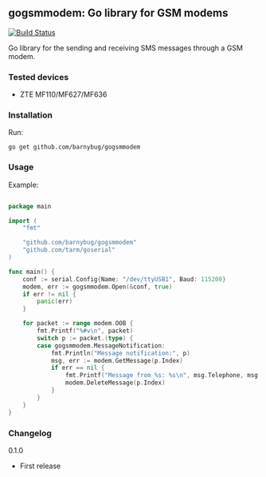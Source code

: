 ## gogsmmodem: Go library for GSM modems

[![Build Status](https://travis-ci.org/barnybug/gogsmmodem.svg?branch=master)](https://travis-ci.org/barnybug/gogsmmodem)

Go library for the sending and receiving SMS messages through a GSM modem.

### Tested devices
- ZTE MF110/MF627/MF636

### Installation
Run:

    go get github.com/barnybug/gogsmmodem

### Usage
Example:

```go

package main

import (
    "fmt"

    "github.com/barnybug/gogsmmodem"
    "github.com/tarm/goserial"
)

func main() {
    conf := serial.Config{Name: "/dev/ttyUSB1", Baud: 115200}
    modem, err := gogsmmodem.Open(&conf, true)
    if err != nil {
        panic(err)
    }

    for packet := range modem.OOB {
        fmt.Printf("%#v\n", packet)
        switch p := packet.(type) {
        case gogsmmodem.MessageNotification:
            fmt.Println("Message notification:", p)
            msg, err := modem.GetMessage(p.Index)
            if err == nil {
                fmt.Printf("Message from %s: %s\n", msg.Telephone, msg.Body)
                modem.DeleteMessage(p.Index)
            }
        }
    }
}
```

### Changelog
0.1.0

- First release
